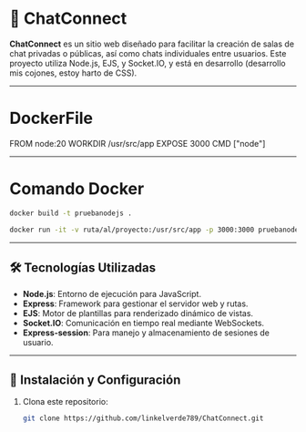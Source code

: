 # 💬 ChatConnect

**ChatConnect** es un sitio web diseñado para facilitar la creación de salas de chat privadas o públicas, así como chats individuales entre usuarios. Este proyecto utiliza Node.js, EJS, y Socket.IO, y está en desarrollo (desarrollo mis cojones, estoy harto de CSS).

---

# DockerFile
FROM node:20
WORKDIR /usr/src/app
EXPOSE 3000
CMD ["node"]

---

# Comando Docker
```bash
docker build -t pruebanodejs .
````

```bash
docker run -it -v ruta/al/proyecto:/usr/src/app -p 3000:3000 pruebanodejs /bin/bash
```

---

## 🛠️ Tecnologías Utilizadas

- **Node.js**: Entorno de ejecución para JavaScript.
- **Express**: Framework para gestionar el servidor web y rutas.
- **EJS**: Motor de plantillas para renderizado dinámico de vistas.
- **Socket.IO**: Comunicación en tiempo real mediante WebSockets.
- **Express-session**: Para manejo y almacenamiento de sesiones de usuario.

---

## 🚀 Instalación y Configuración

1. Clona este repositorio:
   ```bash
   git clone https://github.com/linkelverde789/ChatConnect.git
